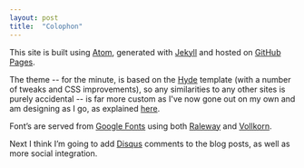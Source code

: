 ```yaml
---
layout: post
title:  "Colophon"
---
```

This site is built using [Atom](http://atom.io), generated with [Jekyll](http://jekyllrb.com/) and hosted on [GitHub Pages](http://pages.github.com).

The theme -- <span class="strike">for the minute, is based on the [Hyde](https://github.com/poole/hyde) template (with a number of tweaks and CSS improvements), so any similarities to any other sites is purely accidental</span> -- is far more custom as I've now gone out on my own and am designing as I go, as explained [here](/2016/01/28/working-redesign).

Font&rsquo;s are served from [Google Fonts](https://www.google.com/fonts) using both [Raleway](https://www.google.com/fonts) and [Vollkorn](https://www.google.com/fonts).

Next <span class="strike">I think I&rsquo;m going to add [Disqus](https://disqus.com/) comments to the blog posts</span>, as well as more social integration.
